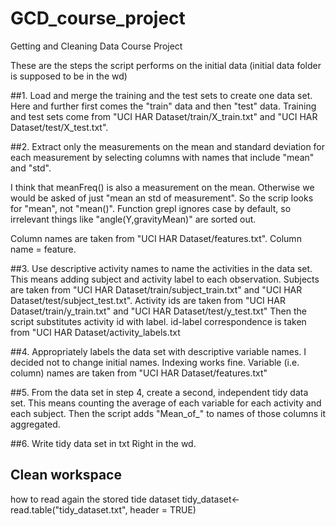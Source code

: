 # GCD_course_project
Getting and Cleaning Data Course Project

These are the steps the script performs on the initial data (initial data folder is supposed to be in the wd)

##1. Load and merge the training and the test sets to create one data set. 
Here and further first comes the "train" data and then "test" data. Training and test sets come from "UCI HAR Dataset/train/X_train.txt" and "UCI HAR Dataset/test/X_test.txt". 

##2. Extract only the measurements on the mean and standard deviation for each measurement by selecting columns with names that include "mean" and "std". 

I think that meanFreq() is also a measurement on the mean. Otherwise we would be asked of just "mean an std of measurement". So the scrip looks for "mean", not "mean()". Function grepl ignores case by default, so irrelevant things like "angle(Y,gravityMean)" are sorted out.

Column names are taken from "UCI HAR Dataset/features.txt". Column name = feature.

##3. Use descriptive activity names to name the activities in the data set. 
This means adding subject and activity label to each observation. 
Subjects are taken from "UCI HAR Dataset/train/subject_train.txt" and "UCI HAR Dataset/test/subject_test.txt". 
Activity ids are taken from "UCI HAR Dataset/train/y_train.txt" and "UCI HAR Dataset/test/y_test.txt"
Then the script substitutes activity id with label. id-label correspondence is taken from "UCI HAR Dataset/activity_labels.txt

##4. Appropriately labels the data set with descriptive variable names. 
I decided not to change initial names. Indexing works fine. Variable (i.e. column) names are taken from "UCI HAR Dataset/features.txt"

##5. From the data set in step 4, create a second, independent tidy data set.
This means counting the average of each variable for each activity and each subject. Then the script adds "Mean_of_" to names of those columns it aggregated.

##6. Write tidy data set in txt
Right in the wd.

## Clean workspace

how to read again the stored tide dataset
tidy_dataset<-read.table("tidy_dataset.txt", header = TRUE)